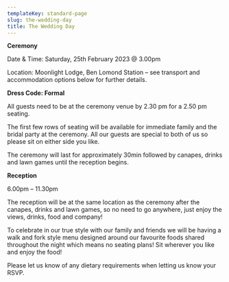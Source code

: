 ```yaml
---
templateKey: standard-page
slug: the-wedding-day
title: The Wedding Day
---
```

**Ceremony**

Date & Time: Saturday, 25th February 2023 @ 3.00pm

Location: Moonlight Lodge, Ben Lomond Station – see transport and accommodation options below for further details.



**Dress Code: Formal**

All guests need to be at the ceremony venue by 2.30 pm for a 2.50 pm seating.

The first few rows of seating will be available for immediate family and the bridal party at the ceremony. All our guests are special to both of us so please sit on either side you like.

The ceremony will last for approximately 30min followed by canapes, drinks and lawn games until the reception begins.



**Reception**

6.00pm – 11.30pm

The reception will be at the same location as the ceremony after the canapes, drinks and lawn games, so no need to go anywhere, just enjoy the views, drinks, food and company!

To celebrate in our true style with our family and friends we will be having a walk and fork style menu designed around our favourite foods shared throughout the night which means no seating plans! Sit wherever you like and enjoy the food!

Please let us know of any dietary requirements when letting us know your RSVP.